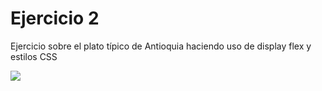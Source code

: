 # Ejercicio 2
Ejercicio sobre el plato típico de Antioquia haciendo uso de display flex y estilos CSS

![](https://res.cloudinary.com/db9wh5uvt/image/upload/c_scale,w_788/v1626031053/flex-2_laq9im.png)